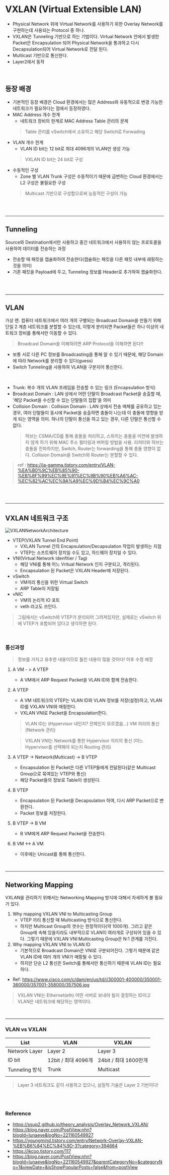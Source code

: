 # VXLAN (Virtual Extensible LAN)
* Physical Network 위에 Virtual Network를 사용하기 위한 Overlay Network를 구현하는데 사용되는 Protocol 중 하나.
* VXLAN은 Tunneling 기반으로 하는 기법이다. Virtual Network 안에서 발생한 Packet은 Encapsulation 되어 Physical Network을 통과하고 다시 Decapsulation되어 Virtual Network로 전달 된다.
* Multicast 기반으로 통신한다.
* Layer2에서 동작
</br>


## 등장 배경
* 기본적인 등장 배경은 Cloud 환경에서는 많은 Address와 유동적으로 변경 가능한 네트워크가 필요하다는 점에서 등장하였다.
* MAC Address 개수 한계
    * 네트워크 장비의 한계로 MAC Address Table 관리의 문제
    > Table 관리를 vSwitch에서 소유하고 해당 Swtich로 Forwading
* VLAN 개수 한계
    * VLAN ID bit는 12 bit로 최대 4096개의 VLAN만 생성 가능
    > VXLAN ID bit는 24 bit로 구성
* 수동적인 구성
    * Zone 별 VLAN Trunk 구성은 수동적이기 때문에 급변하는 Cloud 환경에서는 L2 구성은 불필요한 구성
    > Multicast 기반으로 구성함으로써 능동적인 구성이 가능

</br>
</br>


---
## Tunneling
Source와 Destination에서만 사용하고 중간 네트워크에서 사용하지 않는 프로토콜을 사용하여 데이터를 전송하는 과정
* 전송할 때 패킷을 캡슐화하여 전송한다(캡슐화는 패킷을 다른 패킷 내부에 래핑하는 것을 의미)
* 기존 패킷을 Payload에 두고, Tunneling 정보를 Header로 추가하여 캡슐화한다.
</br>
</br>

---
## VLAN
가상 랜. 컴퓨터 네트워크에서 여러 개의 구별되는 Broadcast Domain을 만들기 위해 단일 2 계층 네트워크를 분할할 수 있는데, 이렇게 분리되면 Packet들은 하나 이상의 네트워크 장비를 통해서만 이동할 수 있다.
> Broadcast Domain을 이해하려면 ARP Protocol을 이해하면 된다!!
* 보통 서로 다른 PC 정보를 Broadcasting을 통해 알 수 있기 때문에, 해당 Domain에 따라 Network를 분리할 수 있다(guess)
* Switch Tunneling을 사용하여 VLAN을 구분지어 통신한다.
</br>

* Trunk: 복수 개의 VLAN 프레임을 전송할 수 있는 링크 (Encapsulation 방식)
* Broadcast Domain : LAN 상에서 어떤 단말이 Broadcast Packet을 송출할 때, '해당 Packet을 수신할 수 있는 단말들의 집합'을 의미
* Collision Domain : Collision Domain : LAN 상에서 전송 매체를 공유하고 있는 경우, 여러 단말들이 동시에 Packet을 송출하면 충돌이 나는데 이 충돌에 영향을 받게 되는 영역을 의미. 하나의 단말이 통신을 하고 있는 경우, 다른 단말은 통신할 수 없다.
    > 허브는 CSMA/CD를 통해 충돌을 처리하고, 스위치는 충돌을 미연에 발생하지 않게 하기 위해 MAC 주소 필터링과 버퍼링 방법을 사용.
    > 리피터와 허브는 충돌을 전파하지만, Switch, Router는 forwarding을 통해 충돌 영향이 없다. Collision Domain을 Switch와 Router는 분할할 수 있다.
> ref : https://ja-gamma.tistory.com/entry/VLAN-%EA%B0%9C%EB%85%90-%EB%8F%99%EC%9E%91%EC%9B%90%EB%A6%AC-%EC%82%AC%EC%9A%A9%EC%9D%B4%EC%9C%A0

</br>
</br>

---
## VXLAN 네트워크 구조
![VXLANNetworkArchitecture](img/VXLANNetworkArchitecture.png)
* VTEP(VXLAN Tunnel End Point)
    * VXLAN Tunnel 간의 Encapsulation/Decapsulation 작업이 발생하는 지점
    * VTEP는 소프트웨어 장치일 수도 있고, 하드웨어 장치일 수 있다.
* VNI(Virtual Network Idenfitier / Tag)
    * 해당 VNI를 통해 어느 Vritual Network 인지 구분되고, 격리된다.
    * Encapsulation 된 Packet은 VXLAN Header에 저장된다.
* vSwitch
    * VM끼리 통신을 위한 Virtual Switch
    * ARP Table이 저장됨
* vNIC
    * VM의 논리적 IO 포트
    * veth 라고도 쓰인다.
> 그림에서는 vSwitch와 VTEP가 분리되어 그려져있지만, 실제로는 vSwitch 위에 VTEP가 포함되어 있다고 생각하면 된다.

</br>

### 통신과정
> 정보를 가지고 유추한 내용이므로 틀린 내용이 많을 것이다! 이후 수정 예정
1. A VM - > A VTEP
    * A VM에서 ARP Request Packet을 VLAN ID와 함께 전송한다.
2. A VTEP
    * A VM 네트워크의 VTEP는 VLAN ID와 VLAN 정보를 저장(설정)하고, VLAN ID를 VXLAN VNI와 매핑한다.
    * VXLAN VNI로 Packet을 Encapsulation한다.
    > VLAN ID는 (Hypervisor 내인지? 전체인지 모르겠음...) VM 끼리의 통신 (Network 관리)

    > VXLAN VNI는 Network를 통한 Hypervisor 끼리의 통신 (어느 Hypervisor를 선택해야 되는지 Routing 관리)
3. A VTEP -> Network(Multicast) -> B VTEP
    * Encapsulation 된 Packet은 다른 VTEP들에게 전달된다(같은 Multicast Group으로 묶여있는 VTEP와 통신)
    * 해당 Packet들의 정보로 Table이 생성된다.
4. B VTEP
    * Encapsulation 된 Packet을 Decapsulation 하여, 다시 ARP Packet으로 변환한다.
    * Packet 정보를 저장한다.
5. B VTEP -> B VM
    * B VM에게 ARP Request Packet을 전송한다.
6. B VM <-> A VM
    * 이후에는 Unicast를 통해 통신한다.
</br>

---
## Networking Mapping
VXLAN을 관리하기 위해서는 Networking Mapping 방식에 대해서 자세하게 볼 필요가 있다.
1. Why mapping VXLAN VNI to Multicasting Group
    * VTEP 끼리 통신할 때 Multicasting 방식으로 통신한다.
    * 하지만 Multicast Group의 갯수는 한정적이다(약 1000개). 그리고 같은 Group에 속해 있을지라도 내부적으로 VLAN이 여러개로 구성되어 있을 수 있다. 그렇기 때문에 VXLAN VNI:Multicasting Group은 N:1 관계를 가진다.
2. Why mapping VXLAN VNI to VLAN ID
    * 기본적으로 Broadcast Domain은 VNI로 구분되어진다. 그렇기 때문에 같은 VLAN ID에 여러 개의 VNI가 매핑될 수 있다.
    * 하지만 단순 L2 통신은 Switch를 통해서만 통신하기 때문에 VLAN ID는 필요하다.
* Ref: https://www.cisco.com/c/dam/en/us/td/i/300001-400000/350001-360000/357001-358000/357506.jpg
> VXLAN VNI는 Ethernet(eth) 어떤 서버로 보내야 될지 결정하는 ID이고 VLAN은 네트워크에 해당하는 영역이다.
</br>


---
### VLAN vs VXLAN
| List           | VLAN                | VXLAN                 |
| -------------- | ------------------- | --------------------- |
| Network Layer  | Layer 2             | Layer 3               |
| ID bit         | 12bit / 최대 4096개 | 24bit / 최대 1600만개 |
| Tunneling 방식 | Trunk               | Multicast             |
|                |                     |                       |
> Layer 3 네트워크도 같이 사용하고 있으나, 실질적 기술은 Layer 2 기반이다!

</br>
</br>

### Reference
* https://ssup2.github.io/theory_analysis/Overlay_Network_VXLAN/
* https://blog.naver.com/PostView.nhn?blogId=lunaeye&logNo=221160549927
* https://youngmind.tistory.com/entry/Network-Overlay-VXLAN-%EB%B6%84%EC%84%9D-3?category=394664
* https://ikcoo.tistory.com/117
* https://blog.naver.com/PostView.nhn?blogId=lunaeye&logNo=221160549927&parentCategoryNo=&categoryNo=1&viewDate=&isShowPopularPosts=false&from=postView


